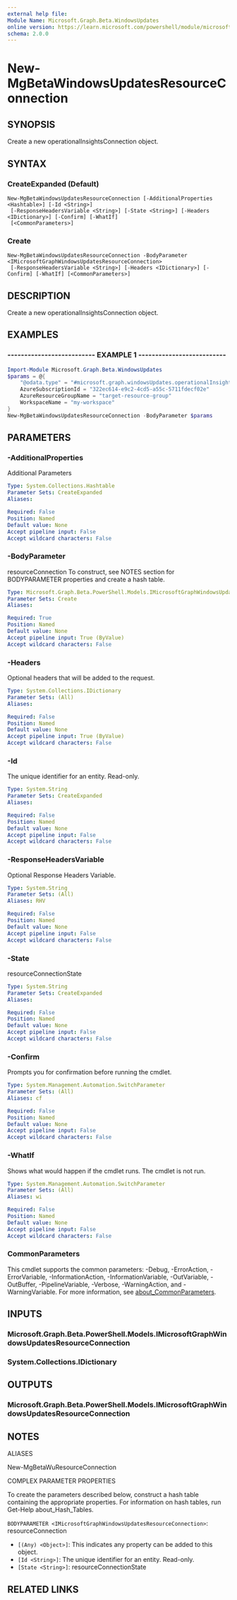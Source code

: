 ```yaml
---
external help file:
Module Name: Microsoft.Graph.Beta.WindowsUpdates
online version: https://learn.microsoft.com/powershell/module/microsoft.graph.beta.windowsupdates/new-mgbetawindowsupdatesresourceconnection
schema: 2.0.0
---
```


# New-MgBetaWindowsUpdatesResourceConnection

## SYNOPSIS
Create a new operationalInsightsConnection object.

## SYNTAX

### CreateExpanded (Default)
```
New-MgBetaWindowsUpdatesResourceConnection [-AdditionalProperties <Hashtable>] [-Id <String>]
 [-ResponseHeadersVariable <String>] [-State <String>] [-Headers <IDictionary>] [-Confirm] [-WhatIf]
 [<CommonParameters>]
```

### Create
```
New-MgBetaWindowsUpdatesResourceConnection -BodyParameter <IMicrosoftGraphWindowsUpdatesResourceConnection>
 [-ResponseHeadersVariable <String>] [-Headers <IDictionary>] [-Confirm] [-WhatIf] [<CommonParameters>]
```

## DESCRIPTION
Create a new operationalInsightsConnection object.

## EXAMPLES

### -------------------------- EXAMPLE 1 --------------------------
```powershell
Import-Module Microsoft.Graph.Beta.WindowsUpdates
$params = @{
	"@odata.type" = "#microsoft.graph.windowsUpdates.operationalInsightsConnection"
	AzureSubscriptionId = "322ec614-e9c2-4cd5-a55c-5711fdecf02e"
	AzureResourceGroupName = "target-resource-group"
	WorkspaceName = "my-workspace"
}
New-MgBetaWindowsUpdatesResourceConnection -BodyParameter $params
```



## PARAMETERS

### -AdditionalProperties
Additional Parameters

```yaml
Type: System.Collections.Hashtable
Parameter Sets: CreateExpanded
Aliases:

Required: False
Position: Named
Default value: None
Accept pipeline input: False
Accept wildcard characters: False
```

### -BodyParameter
resourceConnection
To construct, see NOTES section for BODYPARAMETER properties and create a hash table.

```yaml
Type: Microsoft.Graph.Beta.PowerShell.Models.IMicrosoftGraphWindowsUpdatesResourceConnection
Parameter Sets: Create
Aliases:

Required: True
Position: Named
Default value: None
Accept pipeline input: True (ByValue)
Accept wildcard characters: False
```

### -Headers
Optional headers that will be added to the request.

```yaml
Type: System.Collections.IDictionary
Parameter Sets: (All)
Aliases:

Required: False
Position: Named
Default value: None
Accept pipeline input: True (ByValue)
Accept wildcard characters: False
```

### -Id
The unique identifier for an entity.
Read-only.

```yaml
Type: System.String
Parameter Sets: CreateExpanded
Aliases:

Required: False
Position: Named
Default value: None
Accept pipeline input: False
Accept wildcard characters: False
```

### -ResponseHeadersVariable
Optional Response Headers Variable.

```yaml
Type: System.String
Parameter Sets: (All)
Aliases: RHV

Required: False
Position: Named
Default value: None
Accept pipeline input: False
Accept wildcard characters: False
```

### -State
resourceConnectionState

```yaml
Type: System.String
Parameter Sets: CreateExpanded
Aliases:

Required: False
Position: Named
Default value: None
Accept pipeline input: False
Accept wildcard characters: False
```

### -Confirm
Prompts you for confirmation before running the cmdlet.

```yaml
Type: System.Management.Automation.SwitchParameter
Parameter Sets: (All)
Aliases: cf

Required: False
Position: Named
Default value: None
Accept pipeline input: False
Accept wildcard characters: False
```

### -WhatIf
Shows what would happen if the cmdlet runs.
The cmdlet is not run.

```yaml
Type: System.Management.Automation.SwitchParameter
Parameter Sets: (All)
Aliases: wi

Required: False
Position: Named
Default value: None
Accept pipeline input: False
Accept wildcard characters: False
```

### CommonParameters
This cmdlet supports the common parameters: -Debug, -ErrorAction, -ErrorVariable, -InformationAction, -InformationVariable, -OutVariable, -OutBuffer, -PipelineVariable, -Verbose, -WarningAction, and -WarningVariable. For more information, see [about_CommonParameters](http://go.microsoft.com/fwlink/?LinkID=113216).

## INPUTS

### Microsoft.Graph.Beta.PowerShell.Models.IMicrosoftGraphWindowsUpdatesResourceConnection

### System.Collections.IDictionary

## OUTPUTS

### Microsoft.Graph.Beta.PowerShell.Models.IMicrosoftGraphWindowsUpdatesResourceConnection

## NOTES

ALIASES

New-MgBetaWuResourceConnection

COMPLEX PARAMETER PROPERTIES

To create the parameters described below, construct a hash table containing the appropriate properties. For information on hash tables, run Get-Help about_Hash_Tables.


`BODYPARAMETER <IMicrosoftGraphWindowsUpdatesResourceConnection>`: resourceConnection
  - `[(Any) <Object>]`: This indicates any property can be added to this object.
  - `[Id <String>]`: The unique identifier for an entity. Read-only.
  - `[State <String>]`: resourceConnectionState

## RELATED LINKS

